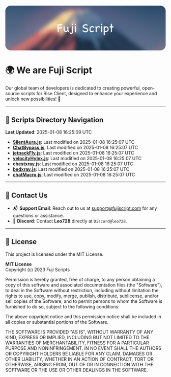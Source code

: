 ![Banner](.github/b.webp)

# 🌍 **We are Fuji Script**

Our global team of developers is dedicated to creating powerful, open-source scripts for Rise Client, designed to enhance your experience and unlock new possibilities! 🌟

---
<!-- SCRIPTS_NAVIGATION_START -->
## 📂 **Scripts Directory Navigation**

**Last Updated**: 2025-01-08 16:25:09 UTC

- **[SilentAura.js](scripts/SilentAura.js)**: Last modified on 2025-01-08 16:25:07 UTC
- **[ChatBypass.js](scripts/ChatBypass.js)**: Last modified on 2025-01-08 16:25:07 UTC
- **[jetpackFly.js](scripts/jetpackFly.js)**: Last modified on 2025-01-08 16:25:07 UTC
- **[velocityHylex.js](scripts/velocityHylex.js)**: Last modified on 2025-01-08 16:25:07 UTC
- **[chestxray.js](scripts/chestxray.js)**: Last modified on 2025-01-08 16:25:07 UTC
- **[bedxray.js](scripts/bedxray.js)**: Last modified on 2025-01-08 16:25:07 UTC
- **[chatMacro.js](scripts/chatMacro.js)**: Last modified on 2025-01-08 16:25:07 UTC

<!-- SCRIPTS_NAVIGATION_END -->

---

## 💬 **Contact Us**  
- 📬 **Support Email**: Reach out to us at [support@fujiscript.com](mailto:support@fujiscript.com) for any questions or assistance.  
- 💬 **Discord**: Contact **Leo728** directly at `Discord@leo728`.

---

## 📜 **License**

This project is licensed under the MIT License.  

**MIT License**  
Copyright (c) 2023 Fuji Scripts  

Permission is hereby granted, free of charge, to any person obtaining a copy of this software and associated documentation files (the "Software"), to deal in the Software without restriction, including without limitation the rights to use, copy, modify, merge, publish, distribute, sublicense, and/or sell copies of the Software, and to permit persons to whom the Software is furnished to do so, subject to the following conditions:  

The above copyright notice and this permission notice shall be included in all copies or substantial portions of the Software.  

THE SOFTWARE IS PROVIDED "AS IS", WITHOUT WARRANTY OF ANY KIND, EXPRESS OR IMPLIED, INCLUDING BUT NOT LIMITED TO THE WARRANTIES OF MERCHANTABILITY, FITNESS FOR A PARTICULAR PURPOSE AND NONINFRINGEMENT. IN NO EVENT SHALL THE AUTHORS OR COPYRIGHT HOLDERS BE LIABLE FOR ANY CLAIM, DAMAGES OR OTHER LIABILITY, WHETHER IN AN ACTION OF CONTRACT, TORT OR OTHERWISE, ARISING FROM, OUT OF OR IN CONNECTION WITH THE SOFTWARE OR THE USE OR OTHER DEALINGS IN THE SOFTWARE.  
